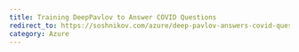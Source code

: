 ```yaml
---
title: Training DeepPavlov to Answer COVID Questions
redirect_to: https://soshnikov.com/azure/deep-pavlov-answers-covid-questions/
category: Azure
---
```

